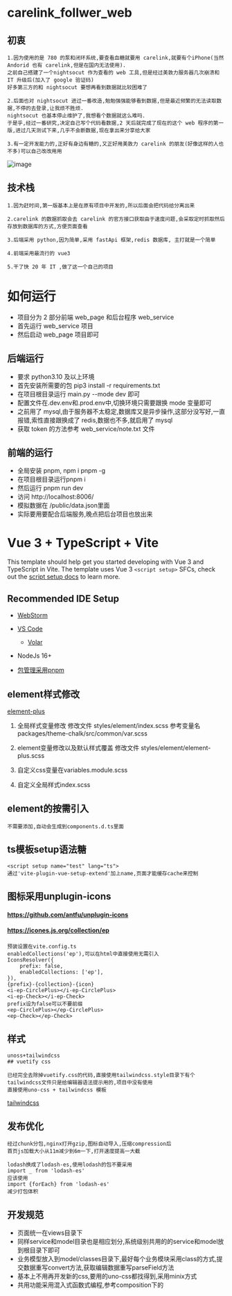 # carelink_follwer_web
## 初衷
    1.因为使用的是 780 的泵和闭环系统,要查看血糖就要用 carelink,就要有个iPhone(当然 Andorid 也有 carelink,但是在国内无法使用).
    之前自己搭建了一个nightsocut 作为查看的 web 工具,但是经过美敦力服务器几次崩溃和 IT 升级后(加入了 google 验证码)
    好多第三方的和 nightsocut 要想再看到数据就比较困难了
    
    2.后面也对 nightsocut 进过一番改造,勉勉强强能够看到数据,但是最近频繁的无法读取数据,不停的去登录,让我烦不胜烦.
    nightsocut 也基本停止维护了,我想看个数据就这么难吗.
    于是乎,经过一番研究,决定自己写个代码看数据,2 天后就完成了现在的这个 web 程序的第一版,进过几天测试下来,几乎不会断数据,现在拿出来分享给大家
    
    3.有一定开发能力的,正好有身边有糖的,又正好用美敦力 carelink 的朋友(好像这样的人也不多)可以自己改改用用

![image](https://github.com/user-attachments/assets/efc9a06b-9055-4301-a4fc-5ec7a3eb032a)


## 技术栈
    1.因为赶时间,第一版基本上是在原有项目中开发的,所以后面会把代码给分离出来

    2.carelink 的数据抓取会去 carelink 的官方接口获取由于速度问题,会采取定时抓取然后存放到数据库的方式,方便页面查看

    3.后端采用 python,因为简单,采用 fastApi 框架,redis 数据库, 主打就是一个简单

    4.前端采用最流行的 vue3

    5.干了快 20 年 IT ,做了这一个自己的项目

# 如何运行
- 项目分为 2 部分前端 web_page 和后台程序 web_service
- 首先运行 web_service 项目
- 然后启动 web_page 项目即可

## 后端运行
- 要求 python3.10 及以上环境
- 首先安装所需要的包 pip3 install -r requirements.txt
- 在项目根目录运行 main.py --mode dev 即可
- 配置文件在.dev.env和.prod.env中,切换环境只需要跟换 mode 变量即可
- 之前用了 mysql,由于服务器不太稳定,数据库又是异步操作,这部分没写好,一直报错,索性直接跟换成了 redis,数据也不多,就启用了 mysql
- 获取 token 的方法参考 web_service/note.txt 文件

## 前端的运行
- 全局安装 pnpm, npm i pnpm -g
- 在项目根目录运行pnpm i
- 然后运行 pnpm run dev
- 访问 http://localhost:8006/
- 模拟数据在 /public/data.json里面
- 实际要用要配合后端服务,晚点把后台项目也放出来

# Vue 3 + TypeScript + Vite

This template should help get you started developing with Vue 3 and TypeScript in Vite. The template uses Vue
3 `<script setup>` SFCs, check out
the [script setup docs](https://v3.vuejs.org/api/sfc-script-setup.html#sfc-script-setup) to learn more.

## Recommended IDE Setup

- [WebStorm](https://www.jetbrains.com/webstorm/)
- [VS Code](https://code.visualstudio.com/)
    + [Volar](https://marketplace.visualstudio.com/items?itemName=johnsoncodehk.volar)

- NodeJs 16+
- [包管理采用pnpm](https://cn.vitejs.dev/)

## element样式修改

[element-plus](https://element-plus.gitee.io/zh-CN/)

1. 全局样式变量修改
   修改文件 styles/element/index.scss
   参考变量名 packages/theme-chalk/src/common/var.scss

2. element变量修改以及默认样式覆盖
   修改文件 styles/element/element-plus.scss

3. 自定义css变量在variables.module.scss
4. 自定义全局样式index.scss

## element的按需引入

    不需要添加,自动会生成到components.d.ts里面

## ts模板setup语法糖

    <script setup name="test" lang="ts">
    通过'vite-plugin-vue-setup-extend'加上name,页面才能缓存cache来控制

## 图标采用unplugin-icons

#### https://github.com/antfu/unplugin-icons

#### https://icones.js.org/collection/ep

    预装设置在vite.config.ts 
    enabledCollections('ep'),可以在html中直接使用无需引入
    IconsResolver({
        prefix: false,
        enabledCollections: ['ep'],
    }),
    {prefix}-{collection}-{icon}
    <i-ep-CirclePlus></i-ep-CirclePlus>
    <i-ep-Check></i-ep-Check>
    prefix设为false可以不要前缀
    <ep-CirclePlus></ep-CirclePlus>
    <ep-Check></ep-Check>

## 样式

    unoss+tailwindcss 
    ## vuetify css

    已经完全去除掉vuetify.css的代码,直接使用tailwindcss.style目录下有个tailwindcss文件只是给编辑器语法提示用的,项目中没有使用
    直接使用uno-css + tailwindcss 模板

[tailwindcss](https://www.tailwindcss.cn/docs/text-color)

## 发布优化

    经过chunk分包,nginx打开gzip,图标自动导入,压缩compression后
    首页js加载大小从11m减少到6m一下,打开速度提高一大截
    
    lodash换成了lodash-es,使用lodash的包不要采用
    import _ from 'lodash-es'
    应该使用
    import {forEach} from 'lodash-es'
    减少打包体积

## 开发规范

- 页面统一在views目录下
- 同样service和model目录也是相应划分,系统级别共用的的service和model放到根目录下即可
- 业务模型放入到model/classes目录下,最好每个业务模块采用class的方式,提交数据重写convert方法,获取编辑数据重写parseField方法
- 基本上不用再开发新的css,要用的uno-css都找得到,采用minix方式
- 共用功能采用混入式函数式编程,参考composition下的
